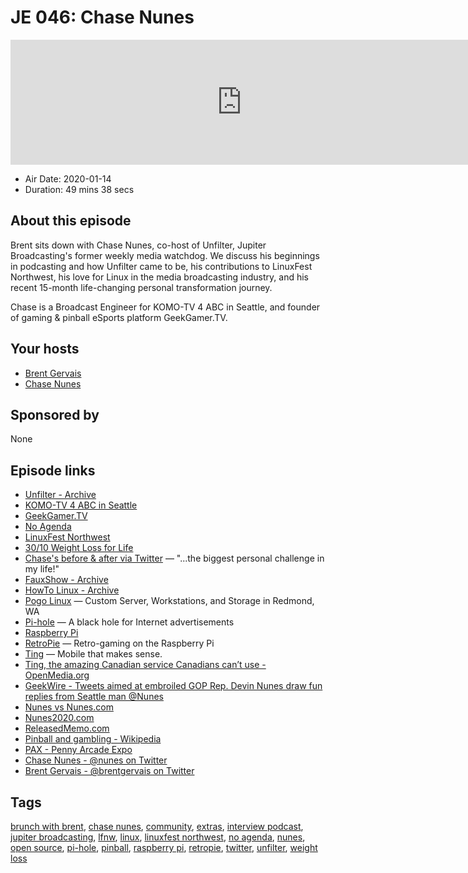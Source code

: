 # JE 046: Chase Nunes

<iframe src="https://player.fireside.fm/v2/WTrMvATU+b85q-XKc?theme=dark" width="740" height="200" frameborder="0" scrolling="no"></iframe>

* Air Date: 2020-01-14
* Duration: 49 mins 38 secs

## About this episode

Brent sits down with Chase Nunes, co-host of Unfilter, Jupiter Broadcasting's former weekly media watchdog. We discuss his beginnings in podcasting and how Unfilter came to be, his contributions to LinuxFest Northwest, his love for Linux in the media broadcasting industry, and his recent 15-month life-changing personal transformation journey.

Chase is a Broadcast Engineer for KOMO-TV 4 ABC in Seattle, and founder of gaming & pinball eSports platform GeekGamer.TV.

## Your hosts
* [Brent Gervais](https://extras.show//hosts/brent)
* [Chase Nunes](https://extras.show//guests/chase-nunes)

## Sponsored by

None



## Episode links

  * [Unfilter - Archive](https://www.jupiterbroadcasting.com/show/unfilter/ "Unfilter - Archive")
  * [KOMO-TV 4 ABC in Seattle](https://komonews.com/ "KOMO-TV 4 ABC in Seattle")
  * [GeekGamer.TV](https://www.geekgamer.tv/ "GeekGamer.TV")
  * [No Agenda](http://www.noagendashow.com/ "No Agenda")
  * [LinuxFest Northwest](https://linuxfestnorthwest.org "LinuxFest Northwest")
  * [30/10 Weight Loss for Life](http://3010weightlossforlife.com/ "30/10 Weight Loss for Life")
  * [Chase's before & after via Twitter](https://twitter.com/Nunes/status/1161060255448440832?s=20 "Chase's before & after via Twitter") — "...the biggest personal challenge in my life!"
  * [FauxShow - Archive](https://www.jupiterbroadcasting.com/show/fauxshow/ "FauxShow - Archive")
  * [HowTo Linux - Archive](https://www.jupiterbroadcasting.com/show/h2l/ "HowTo Linux - Archive")
  * [Pogo Linux](https://www.pogolinux.com "Pogo Linux") — Custom Server, Workstations, and Storage in Redmond, WA
  * [Pi-hole](https://pi-hole.net/ "Pi-hole") — A black hole for Internet advertisements
  * [Raspberry Pi](https://www.raspberrypi.org/ "Raspberry Pi")
  * [RetroPie](https://retropie.org.uk/ "RetroPie") — Retro-gaming on the Raspberry Pi
  * [Ting](https://ting.com/ "Ting") — Mobile that makes sense.
  * [Ting, the amazing Canadian service Canadians can’t use - OpenMedia.org](https://openmedia.org/en/amazing-canadian-service-canadians-can%E2%80%99t-use "Ting, the amazing Canadian service Canadians can’t use - OpenMedia.org")
  * [GeekWire - Tweets aimed at embroiled GOP Rep. Devin Nunes draw fun replies from Seattle man @Nunes](https://www.geekwire.com/2017/tweets-aimed-embroiled-gop-rep-devin-nunes-draw-fun-replies-seattle-man-nunes/ "GeekWire - Tweets aimed at embroiled GOP Rep. Devin Nunes draw fun replies from Seattle man @Nunes")
  * [Nunes vs Nunes.com](http://nunesvsnunes.com "Nunes vs Nunes.com")
  * [Nunes2020.com](http://nunes2020.com "Nunes2020.com")
  * [ReleasedMemo.com](http://releasedmemo.com "ReleasedMemo.com")
  * [Pinball and gambling - Wikipedia](https://en.wikipedia.org/wiki/Pinball#Pinball_and_gambling "Pinball and gambling - Wikipedia")
  * [PAX - Penny Arcade Expo](https://www.paxsite.com/ "PAX - Penny Arcade Expo")
  * [Chase Nunes - @nunes on Twitter](https://twitter.com/nunes "Chase Nunes - @nunes on Twitter")
  * [Brent Gervais - @brentgervais on Twitter](https://twitter.com/brentgervais "Brent Gervais - @brentgervais on Twitter")



## Tags

[brunch with brent](https://extras.show//tags/brunch%20with%20brent), [chase nunes](https://extras.show//tags/chase%20nunes), [community](https://extras.show//tags/community), [extras](https://extras.show//tags/extras), [interview podcast](https://extras.show//tags/interview%20podcast), [jupiter broadcasting](https://extras.show//tags/jupiter%20broadcasting), [lfnw](https://extras.show//tags/lfnw), [linux](https://extras.show//tags/linux), [linuxfest northwest](https://extras.show//tags/linuxfest%20northwest), [no agenda](https://extras.show//tags/no%20agenda), [nunes](https://extras.show//tags/nunes), [open source](https://extras.show//tags/open%20source), [pi-hole](https://extras.show//tags/pi-hole), [pinball](https://extras.show//tags/pinball), [raspberry pi](https://extras.show//tags/raspberry%20pi), [retropie](https://extras.show//tags/retropie), [twitter](https://extras.show//tags/twitter), [unfilter](https://extras.show//tags/unfilter), [weight loss](https://extras.show//tags/weight%20loss)